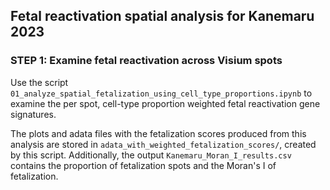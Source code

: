 ## Fetal reactivation spatial analysis for Kanemaru 2023

### STEP 1: Examine fetal reactivation across Visium spots

Use the script `01_analyze_spatial_fetalization_using_cell_type_proportions.ipynb` to examine the per spot, cell-type proportion weighted fetal reactivation gene signatures. 

The plots and adata files with the fetalization scores produced from this analysis are stored in `adata_with_weighted_fetalization_scores/`, created by this script. Additionally, the output `Kanemaru_Moran_I_results.csv` contains the proportion of fetalization spots and the Moran's I of fetalization.
